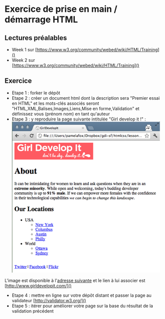 # Exercice de prise en main / démarrage HTML

## Lectures préalables

- Week 1 sur [https://www.w3.org/community/webed/wiki/HTML/Training]()
- Week 2 sur [https://www.w3.org/community/webed/wiki/HTML/Training]()

## Exercice

- Etape 1 : forker le dépôt
- Etape 2 : créer un document html dont la description sera "Premier essai en HTML" et les mots-clés associés seront "HTML,XML,Balises,Images,Liens,Mise en forme,Validation" et définissez vous (prénom nom) en tant qu'auteur 
  <meta name="author" content="John Doe">
- Etape 3 : y reproduire la page suivante intitulée "Girl develop it !" :
![Page à reproduire](exercise_screenshot.png)

L'image est disponible à l'[adresse suivante](https://rhroadtour.files.wordpress.com/2016/07/wordmark-tagline-pink-2.png?w=513) et le lien à lui associer est [http://www.girldevelopit.com/]()

- Etape 4 : mettre en ligne sur votre dépôt distant et passer la page au validateur [http://validator.w3.org/]()
- Etape 5 : itérer pour améliorer votre page sur la base du résultat de la validation précédent
